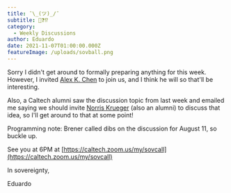 ```yaml
---
title: ¯\_(ツ)_/¯
subtitle: 🤷❓⁉️
category:
  - Weekly Discussions
author: Eduardo
date: 2021-11-07T01:00:00.000Z
featureImage: /uploads/sovball.png
---
```

Sorry I didn't get around to formally preparing anything for this week. However, I invited [Alex K. Chen](https://twitter.com/InquilineKea) to join us, and I think he will so that'll be interesting.



Also, a Caltech alumni saw the discussion topic from last week and emailed me saying we should invite [Norris Krueger](https://www.norriskrueger.com/) (also an alumni) to discuss that idea, so I'll get around to that at some point!



Programming note: Brener called dibs on the discussion for August 11, so buckle up.



See you at 6PM at [https://caltech.zoom.us/my/​sovcall](https://caltech.zoom.us/my/sovcall)



In sovereignty,



Eduardo